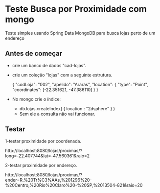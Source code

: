 # Teste Busca por Proximidade com mongo
Teste simples usando Spring Data MongoDB para busca lojas perto de um endereço


## Antes de começar 

- crie um banco de dados "cad-lojas".
- crie um coleção "lojas" com a seguinte estrutura.

	{
		"codLoja": "002",
		"apelido": "Araras",
		"location": { "type": "Point", "coordinates": [-22.351621, -47.386110] }
	}

- No mongo crie o índice:
  - db.lojas.createIndex( { location : "2dsphere" } )
  - Sem ele a consulta não vai funcionar.


	
## Testar

1-testar proximidade por coordenada.

http://localhost:8080/lojas/proximas/?long=-22.407744&lat=-47.560361&raio=2
	
2-testar proximidade por endereço.

http://localhost:8080/lojas/proximas/?ender=R.%20Tr%C3%AAs,%201296%20-%20Centro,%20Rio%20Claro%20-%20SP,%2013504-821&raio=20
	

	
	
	
	
